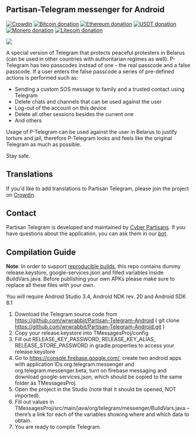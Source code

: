 ## Partisan-Telegram messenger for Android

[![Crowdin](https://badges.crowdin.net/p-telegram-android/localized.svg)](https://crowdin.com/project/p-telegram-android)
[![Bitcoin donation](https://img.shields.io/badge/donate-bitcoin-fe9515.svg)](https://telegra.ph/Partisan-Telegram--P-SMS-support-01-02)
[![Ethereum donation](https://img.shields.io/badge/donate-ethereum-536bc3.svg)](https://telegra.ph/Partisan-Telegram--P-SMS-support-01-02)
[![USDT donation](https://img.shields.io/badge/donate-USDT-26A17B.svg)](https://telegra.ph/Partisan-Telegram--P-SMS-support-01-02)
[![Monero donation](https://img.shields.io/badge/donate-monero-f26822.svg)](https://telegra.ph/Partisan-Telegram--P-SMS-support-01-02)
[![Litecoin donation](https://img.shields.io/badge/donate-Litecoin-345d9d.svg)](https://telegra.ph/Partisan-Telegram--P-SMS-support-01-02)

![](https://github.com/wrwrabbit/Partisan-Telegram-Android/blob/wiki_images/wiki_images/Readme.jpg)

A special version of Telegram that protects peaceful protesters in Belarus (can be used in other countries with authoritarian regimes as well). 
P-Telegram has two passcodes instead of one - the real passcode and a false passcode.
If a user enters the false passcode a series of pre-defined actions is performed such as:
- Sending a custom SOS message to family and a trusted contact using Telegram
- Delete chats and channels that can be used against the user
- Log-out of the account on this device
- Delete all other sessions besides the current one
- And others

Usage of P-Telegram can be used against the user in Belarus to justify torture and jail, therefore P-Telegram looks and feels like the original Telegram as much as possible.

Stay safe.

## Translations

If you'd like to add translations to Partisan Telegram, please join the project on [Crowdin](https://crowdin.com/project/p-telegram-android).

## Contact

Partisan Telegram is developed and maintained by [Cyber Partisans](https://t.me/cpartisans_security). If you have questions about the application, you can ask them in our [bot](https://t.me/partisan_telegram_bot).

## Compilation Guide

**Note**: In order to support [reproducible builds](https://core.telegram.org/reproducible-builds), this repo contains dummy release.keystore,  google-services.json and filled variables inside BuildVars.java. Before publishing your own APKs please make sure to replace all these files with your own.

You will require Android Studio 3.4, Android NDK rev. 20 and Android SDK 8.1

1. Download the Telegram source code from https://github.com/wrwrabbit/Partisan-Telegram-Android ( git clone https://github.com/wrwrabbit/Partisan-Telegram-Android.git )
2. Copy your release.keystore into TMessagesProj/config
3. Fill out RELEASE_KEY_PASSWORD, RELEASE_KEY_ALIAS, RELEASE_STORE_PASSWORD in gradle.properties to access your release.keystore
4.  Go to https://console.firebase.google.com/, create two android apps with application IDs org.telegram.messenger and org.telegram.messenger.beta, turn on firebase messaging and download google-services.json, which should be copied to the same folder as TMessagesProj.
5. Open the project in the Studio (note that it should be opened, NOT imported).
6. Fill out values in TMessagesProj/src/main/java/org/telegram/messenger/BuildVars.java – there’s a link for each of the variables showing where and which data to obtain.
7. You are ready to compile Telegram.

